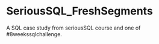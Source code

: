 # SeriousSQL_FreshSegments
A SQL case study from seriousSQL course and one of #8weekssqlchallenge. 
